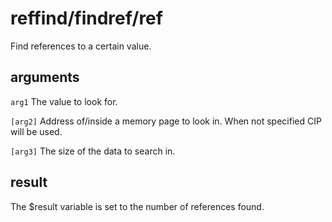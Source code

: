 # reffind/findref/ref

Find references to a certain value.

## arguments

`arg1` The value to look for.

`[arg2]` Address of/inside a memory page to look in. When not specified CIP will be used.

`[arg3]` The size of the data to search in.

## result

The $result variable is set to the number of references found.

